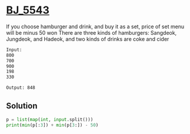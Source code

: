 # [BJ_5543](https://acmicpc.net/problem/5543)

If you choose hamburger and drink, and buy it as a set, price of set menu will be minus 50 won
There are three kinds of hamburgers: Sangdeok, Jungdeok, and Hadeok, and two kinds of drinks are coke and cider

```txt
Input:
800
700
900
198
330

Output: 848
```

## Solution

```py
p = list(map(int, input.split()))
print(min(p[:3]) + min(p[3:]) - 50)
```
